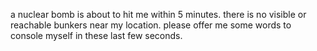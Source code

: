 a nuclear bomb is about to hit me within 5 minutes. there is no visible or reachable bunkers near my location. please offer me some words to console myself in these last few seconds.



